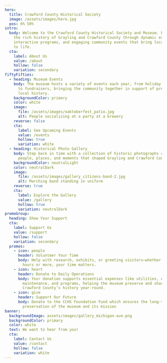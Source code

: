 ```yaml
---
hero:
  title: Crawford County Historical Society
  image: /assets/images/hero.jpg
  pos: 6% 50%
intro:
  body: Welcome to the Crawford County Historical Society and Museum. Experience
    the rich history of Grayling and Crawford County through dynamic exhibits,
    interactive programs, and engaging community events that bring local stories
    to life.
  cta:
    label: About Us
    value: /about
    hollow: false
    variation: secondary
fiftyFifties:
  - heading: Museum Events
    body: The museum hosts a variety of events each year, from holiday celebrations
      to fundraisers, bringing the community together in support of preserving
      local history.
    backgroundColor: primary
    color: white
    image:
      file: /assets/images/oaktoberfest_patio.jpg
      alt: People socializing at a party at a brewery
    reverse: false
    cta:
      label: See Upcoming Events
      value: /events
      hollow: true
      variation: white
  - heading: Historical Photo Gallery
    body: Step back in time with a collection of historic photographs capturing the
      people, places, and moments that shaped Grayling and Crawford County.
    backgroundColor: neutralLight
    color: neutralDark
    image:
      file: /assets/images/gallery_citizens-band-2.jpg
      alt: Marching band standing in uniform
    reverse: true
    cta:
      label: Explore the Gallery
      value: /gallery
      hollow: true
      variation: neutralDark
promoGroup:
  heading: Show Your Support
  cta:
    label: Support Us
    value: /support
    hollow: false
    variation: secondary
  promos:
    - icon: people
      header: Volunteer Your Time
      body: Help with research, exhibits, or greeting visitors—whether it’s a few
        hours or more, your time matters.
    - icon: heart
      header: Donate to Daily Operations
      body: Your donation supports essential expenses like utilities, exhibit
        maintenance, and programs, helping the museum preserve and share
        Crawford County’s history year-round.
    - icon: give
      header: Support Our Future
      body: Donate to the CCHS Foundation Fund which ensures the long-term
        preservation of the museum and its mission
banner:
  backgroundImage: assets/images/gallery_michigan-ave.png
  backgroundColor: primary
  color: white
  text: We want to hear from you!
  cta:
    label: Contact Us
    value: /contact
    hollow: false
    variation: white
---
```

